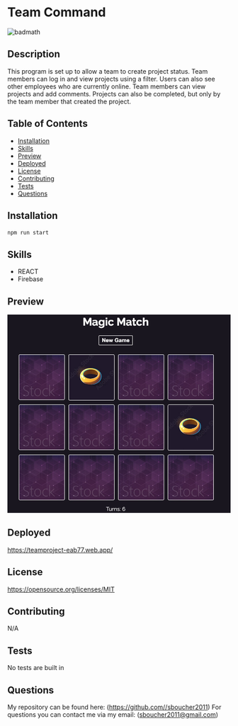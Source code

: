 # Team Command

![badmath](https://img.shields.io/badge/license-MIT-green)

## Description
This program is set up to allow a team to create project status.  Team members can log in and view projects using a filter. Users can also see other employees who are currently online.  Team members can view projects and add comments. Projects can also be completed, but only by the team member that created the project.

## Table of Contents
* [Installation](#installation)
* [Skills](#skills)
* [Preview](#preview)
* [Deployed](#deployed)
* [License](#license)
* [Contributing](#contributing)
* [Tests](#tests)
* [Questions](#questions)

## Installation
```shell
npm run start
```

## Skills
* REACT
* Firebase

## Preview
![alt text](https://github.com/sboucher2011/REACT-Memory-Game/blob/main/public/img/readme.jpg)

## Deployed
https://teamproject-eab77.web.app/

## License
https://opensource.org/licenses/MIT
  
## Contributing
N/A

## Tests
No tests are built in

## Questions
My repository can be found here: (https://github.com//sboucher2011)
For questions you can contact me via my email: (sboucher2011@gmail.com)